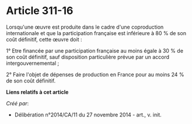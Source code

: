 # Article 311-16

Lorsqu'une œuvre est produite dans le cadre d'une coproduction internationale et que la participation française est
inférieure à 80 % de son coût définitif, cette œuvre doit : 

1° Etre financée par une participation française au moins égale à 30 % de son coût définitif, sauf disposition particulière
prévue par un accord intergouvernemental ; 

2° Faire l'objet de dépenses de production en France pour au moins 24 % de son coût définitif.

**Liens relatifs à cet article**

_Créé par_:

  - Délibération n°2014/CA/11 du 27 novembre 2014 - art., v. init.
